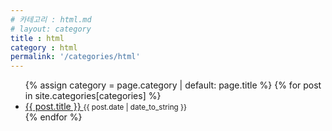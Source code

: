 ```yaml
---
# 카테고리 : html.md 
# layout: category
title : html
category : html
permalink: '/categories/html'
---
```


<ul class="posts-list">
    {% assign category = page.category | default: page.title %}
    {% for post in site.categories[categories] %}
    <li class="posts-list__item">
        <a href="{{ site.baseurl}}{{ post.url }} " class="posts-list__menu-title">
            {{ post.title }}
        </a>
        <small>{{ post.date | date_to_string }} </small>
    </li>
    {% endfor %}
</ul>